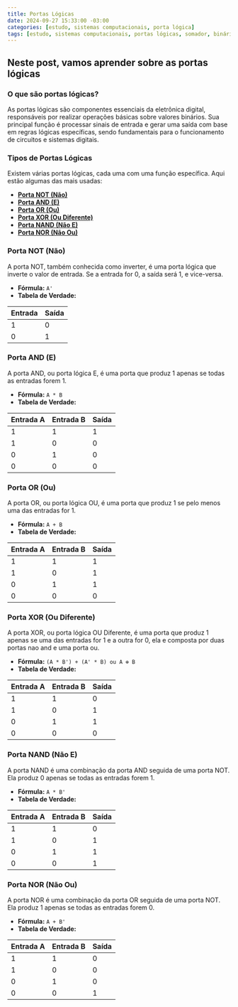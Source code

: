 ```yaml
---
title: Portas Lógicas
date: 2024-09-27 15:33:00 -03:00
categories: [estudo, sistemas computacionais, porta lógica]
tags: [estudo, sistemas computacionais, portas lógicas, somador, binário, subtrator]
---
```


## Neste post, vamos aprender sobre as portas lógicas
### O que são portas lógicas?
As portas lógicas são componentes essenciais da eletrônica digital, responsáveis por realizar operações básicas sobre valores binários. Sua principal função é processar sinais de entrada e gerar uma saída com base em regras lógicas específicas, sendo fundamentais para o funcionamento de circuitos e sistemas digitais.

### Tipos de Portas Lógicas
Existem várias portas lógicas, cada uma com uma função específica. Aqui estão algumas das mais usadas:
- [**Porta NOT (Não)**](#porta-not-não)
- [**Porta AND (E)**](#porta-and-e)
- [**Porta OR (Ou)**](#porta-or-ou)
- [**Porta XOR (Ou Diferente)**](#porta-xor-ou-diferente)
- [**Porta NAND (Não E)**](#porta-nand-não-e)
- [**Porta NOR (Não Ou)**](#porta-nor-não-ou)

### Porta NOT (Não)
A porta NOT, também conhecida como inverter, é uma porta lógica que inverte o valor de entrada. Se a entrada for 0, a saída será 1, e vice-versa.

- **Fórmula:** `A'`
- **Tabela de Verdade:**

| Entrada | Saída |
|---------|-------|
|   1     |   0   |
|   0     |   1   |


### Porta AND (E)
A porta AND, ou porta lógica E, é uma porta que produz 1 apenas se todas as entradas forem 1.

- **Fórmula:** `A * B`
- **Tabela de Verdade:**

| Entrada A | Entrada B | Saída |
|-----------|-----------|-------|
|     1     |     1     |   1   |
|     1     |     0     |   0   |
|     0     |     1     |   0   |
|     0     |     0     |   0   |

### Porta OR (Ou)
A porta OR, ou porta lógica OU, é uma porta que produz 1 se pelo menos uma das entradas for 1.

- **Fórmula:** `A + B`
- **Tabela de Verdade:**

| Entrada A | Entrada B | Saída |
|-----------|-----------|-------|
|     1     |     1     |   1   |
|     1     |     0     |   1   |
|     0     |     1     |   1   |
|     0     |     0     |   0   |


### Porta XOR (Ou Diferente)
A porta XOR, ou porta lógica OU Diferente, é uma porta que produz
1 apenas se uma das entradas for 1 e a outra for 0, ela e composta por duas
portas nao and e uma porta ou.

- **Fórmula:** `(A * B') + (A' * B) ou A ⊕ B`
- **Tabela de Verdade:**

| Entrada A | Entrada B | Saída |
|-----------|-----------|-------|
|     1     |     1     |   0   |
|     1     |     0     |   1   |
|     0     |     1     |   1   |
|     0     |     0     |   0   |


### Porta NAND (Não E)
A porta NAND é uma combinação da porta AND seguida de uma porta NOT. Ela produz 0 apenas se todas as entradas forem 1.

- **Fórmula:** `A * B'`
- **Tabela de Verdade:**

| Entrada A | Entrada B | Saída |
|-----------|-----------|-------|
|     1     |     1     |   0   |
|     1     |     0     |   1   |
|     0     |     1     |   1   |
|     0     |     0     |   1   |


### Porta NOR (Não Ou)
A porta NOR é uma combinação da porta OR seguida de uma porta NOT. Ela produz 1 apenas se todas as entradas forem 0.

- **Fórmula:** `A + B'`
- **Tabela de Verdade:**

| Entrada A | Entrada B | Saída |
|-----------|-----------|-------|
|     1     |     1     |   0   |
|     1     |     0     |   0   |
|     0     |     1     |   0   |
|     0     |     0     |   1   |

